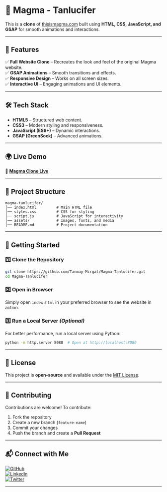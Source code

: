 # 🌋 Magma - Tanlucifer

This is a **clone** of [thisismagma.com](https://thisismagma.com/) built using **HTML, CSS, JavaScript, and GSAP** for smooth animations and interactions.

---

## 🚀 Features

✅ **Full Website Clone** – Recreates the look and feel of the original Magma website.  
✅ **GSAP Animations** – Smooth transitions and effects.  
✅ **Responsive Design** – Works on all screen sizes.  
✅ **Interactive UI** – Engaging animations and UI elements.  

---

## 🛠️ Tech Stack

- **HTML5** – Structured web content.  
- **CSS3** – Modern styling and responsiveness.  
- **JavaScript (ES6+)** – Dynamic interactions.  
- **GSAP (GreenSock)** – Advanced animations.  

---

## 🌍 Live Demo

🔗 **[Magma Clone Live](https://magma-clone-tanlucifer.netlify.app/)**

---

## 📂 Project Structure

```
magma-tanlucifer/
│── index.html         # Main HTML file
│── styles.css         # CSS for styling
│── script.js          # JavaScript for interactivity
│── assets/            # Images, fonts, and media
│── README.md          # Project documentation
```

---

## 📌 Getting Started

### 1️⃣ Clone the Repository
```sh
git clone https://github.com/Tanmay-Mirgal/Magma-Tanlucifer.git
cd Magma-Tanlucifer
```

### 2️⃣ Open in Browser
Simply open `index.html` in your preferred browser to see the website in action.

### 3️⃣ Run a Local Server *(Optional)*
For better performance, run a local server using Python:
```sh
python -m http.server 8080  # Open at http://localhost:8080
```

---

## 📜 License

This project is **open-source** and available under the [MIT License](LICENSE).

---

## 🤝 Contributing

Contributions are welcome! To contribute:
1. Fork the repository  
2. Create a new branch (`feature-name`)  
3. Commit your changes  
4. Push the branch and create a **Pull Request**  

---

## 📬 Connect with Me

[![GitHub](https://img.shields.io/badge/GitHub-TanmayMirgal-blue?style=flat&logo=github)](https://github.com/Tanmay-Mirgal)  
[![LinkedIn](https://img.shields.io/badge/LinkedIn-TanmayMirgal-blue?style=flat&logo=linkedin)](YOUR_LINKEDIN_URL)  
[![Twitter](https://img.shields.io/badge/Twitter-TanmayMirgal-blue?style=flat&logo=twitter)](YOUR_TWITTER_URL)  

---


